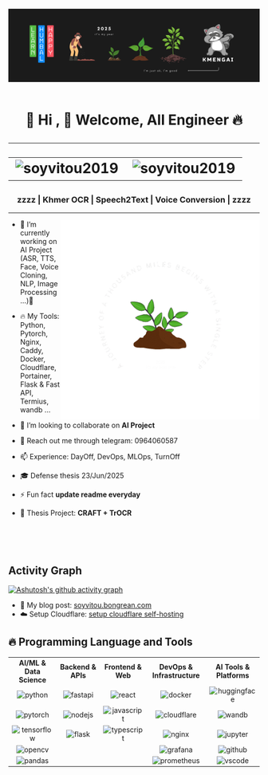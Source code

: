 <!-- banner image github_thumnail.png you can change ever you want -->
[![MasterHead](github_thumnail.png)](https://github.com/SoyVitou2019) ​
<h1 align="center"> 
  🌲 Hi , 💬 Welcome, All Engineer 🔥  
  <hr />   
  <table align="center">     
    <tr border: none;>  
      <td><img src="https://komarev.com/ghpvc/?username=soyvitoupro&label=Profile%20views&color=be4d25&style=for-the-badge" alt="soyvitou2019" /></td>
      <td><img src="https://img.shields.io/github/followers/soyvitoupro?label=Followers&style=for-the-badge" alt="soyvitou2019" /></td>  
    </tr>
</table>       
</h1>
 
   
  
 
<h3 align="center">zzzz | Khmer OCR | Speech2Text | Voice Conversion | zzzz </h3>

<hr /> 

<!-- right image ( animation gif image right hand side (ok) ) --> 
<img align="right" alt="coding" width="400" src="thousand_miles.gif"> 

 

- 🔭 I’m currently working on AI Project (ASR, TTS, Face, Voice Cloning, NLP, Image Processing ...)🌱

- 🔥 My Tools: Python, Pytorch, Nginx, Caddy, Docker, Cloudflare, Portainer, Flask & Fast API, Termius, wandb ...

- 👯 I’m looking to collaborate on **AI Project**

- 💬 Reach out me through telegram: 0964060587

- 📫 Experience: DayOff, DevOps, MLOps, TurnOff
  
- 🎓 Defense thesis 23/Jun/2025
  
- ⚡ Fun fact **update readme everyday**

- 🌲 Thesis Project: **CRAFT + TrOCR**

<br />
 
<!-- Activity Graph card -->
</br>
</br>
<h2>Activity Graph</h2>

[![Ashutosh's github activity graph](https://github-readme-activity-graph.vercel.app/graph?username=SoyVitouPro&bg_color=000000&color=ffffff&line=ffffff&point=93f915&area=true&hide_border=true)](https://github.com/ashutosh00710/github-readme-activity-graph)


- 💬 My blog post: [soyvitou.bongrean.com](https://soyvitou.bongrean.com/)
- ☁️ Setup Cloudflare: [setup cloudflare self-hosting](https://solstice-goat-844.notion.site/Cloudflare-1cee08028422800f8feef3200a00f73c)

## 🔥 Programming Language and Tools

<div align="center">

<table>
<tr>
<td align="center" width="200px"><b>AI/ML & Data Science</b></td>
<td align="center" width="200px"><b>Backend & APIs</b></td>
<td align="center" width="200px"><b>Frontend & Web</b></td>
<td align="center" width="200px"><b>DevOps & Infrastructure</b></td>
<td align="center" width="200px"><b>AI Tools & Platforms</b></td>
</tr>
<tr>
<td align="center"><img src="https://cdn.jsdelivr.net/gh/devicons/devicon/icons/python/python-original.svg" height="52" alt="python" /></td>
<td align="center"><img src="https://cdn.jsdelivr.net/gh/devicons/devicon/icons/fastapi/fastapi-original.svg" height="52" alt="fastapi" /></td>
<td align="center"><img src="https://cdn.jsdelivr.net/gh/devicons/devicon/icons/react/react-original.svg" height="52" alt="react" /></td>
<td align="center"><img src="https://cdn.jsdelivr.net/gh/devicons/devicon/icons/docker/docker-original.svg" height="52" alt="docker" /></td>
<td align="center"><img src="https://huggingface.co/front/assets/huggingface_logo-noborder.svg" height="52" alt="huggingface" /></td>
</tr>
<tr>
<td align="center"><img src="https://cdn.jsdelivr.net/gh/devicons/devicon/icons/pytorch/pytorch-original.svg" height="52" alt="pytorch" /></td>
<td align="center"><img src="https://cdn.jsdelivr.net/gh/devicons/devicon/icons/nodejs/nodejs-original.svg" height="52" alt="nodejs" /></td>
<td align="center"><img src="https://cdn.jsdelivr.net/gh/devicons/devicon/icons/javascript/javascript-original.svg" height="52" alt="javascript" /></td>
<td align="center"><img src="https://www.vectorlogo.zone/logos/cloudflare/cloudflare-icon.svg" height="52" alt="cloudflare" /></td>
<td align="center"><img src="https://wandb.ai/logo.svg" height="52" alt="wandb" /></td>
</tr>
<tr>
<td align="center"><img src="https://cdn.jsdelivr.net/gh/devicons/devicon/icons/tensorflow/tensorflow-original.svg" height="52" alt="tensorflow" /></td>
<td align="center"><img src="https://cdn.jsdelivr.net/gh/devicons/devicon/icons/flask/flask-original.svg" height="52" alt="flask" /></td>
<td align="center"><img src="https://cdn.jsdelivr.net/gh/devicons/devicon/icons/typescript/typescript-original.svg" height="52" alt="typescript" /></td>
<td align="center"><img src="https://cdn.jsdelivr.net/gh/devicons/devicon/icons/nginx/nginx-original.svg" height="52" alt="nginx" /></td>
<td align="center"><img src="https://cdn.jsdelivr.net/gh/devicons/devicon/icons/jupyter/jupyter-original.svg" height="52" alt="jupyter" /></td>
</tr>
<tr>
<td align="center"><img src="https://cdn.jsdelivr.net/gh/devicons/devicon/icons/opencv/opencv-original.svg" height="52" alt="opencv" /></td>
<td align="center"></td>
<td align="center"></td>
<td align="center"><img src="https://www.vectorlogo.zone/logos/grafana/grafana-icon.svg" height="52" alt="grafana" /></td>
<td align="center"><img src="https://www.vectorlogo.zone/logos/github/github-icon.svg" height="52" alt="github" /></td>
</tr>
<tr>
<td align="center"><img src="https://cdn.jsdelivr.net/gh/devicons/devicon/icons/pandas/pandas-original.svg" height="52" alt="pandas" /></td>
<td align="center"></td>
<td align="center"></td>
<td align="center"><img src="https://www.vectorlogo.zone/logos/prometheusio/prometheusio-icon.svg" height="52" alt="prometheus" /></td>
<td align="center"><img src="https://cdn.jsdelivr.net/gh/devicons/devicon/icons/vscode/vscode-original.svg" height="52" alt="vscode" /></td>
</tr>
</table>

</div>

###






